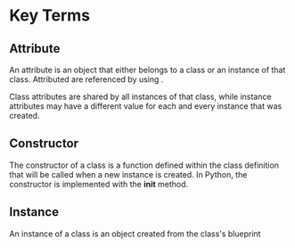 # Key Terms 

## Attribute

An attribute is an object that either belongs to a class or an instance of that class. Attributed are referenced by using .

Class attributes are shared by all instances of that class, while instance attributes may have a different value for each and every instance that was created.

## Constructor

The constructor of a class is a function defined within the class definition that will be called when a new instance is created. In Python, the constructor is implemented with the __init__ method.

## Instance

An instance of a class is an object created from the class's blueprint